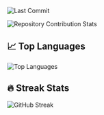 <!--## ⟁ efleurantin2103-->

<!--Always fascinated by how technology shapes human experience while pursuing elegant solutions that harmonize form and function.-->

<!--## 📂 Repository Stats-->
![Last Commit](https://img.shields.io/github/last-commit/efleurantin2103/efleurantin2103?style=flat&color=green)
<!--![Visitors](https://visitor-badge.laobi.icu/badge?page_id=efleurantin2103.efleurantin2103)-->
![Repository Contribution Stats](https://github-contributor-stats.vercel.app/api?username=efleurantin2103)

<!--## 🏆 GitHub Trophies
![GitHub Trophies](https://github-profile-trophy.vercel.app/?username=efleurantin2103&theme=flat&column=7)-->

<!--## 📊 GitHub Stats

[Your GitHub Stats](https://github-readme-stats.vercel.app/api?username=efleurantin2103&show_icons=true&theme=radical)-->

## 📈 Top Languages
![Top Languages](https://github-readme-stats.vercel.app/api/top-langs/?username=efleurantin2103&layout=compact&theme=default&bg_color=ffffff)

## 🔥 Streak Stats
![GitHub Streak](https://github-readme-streak-stats.herokuapp.com/?user=efleurantin2103&theme=default&bg_color=ffffff)

<!--
---
⭐️ From [efleurantin2103](https://github.com/efleurantin2103)-->
